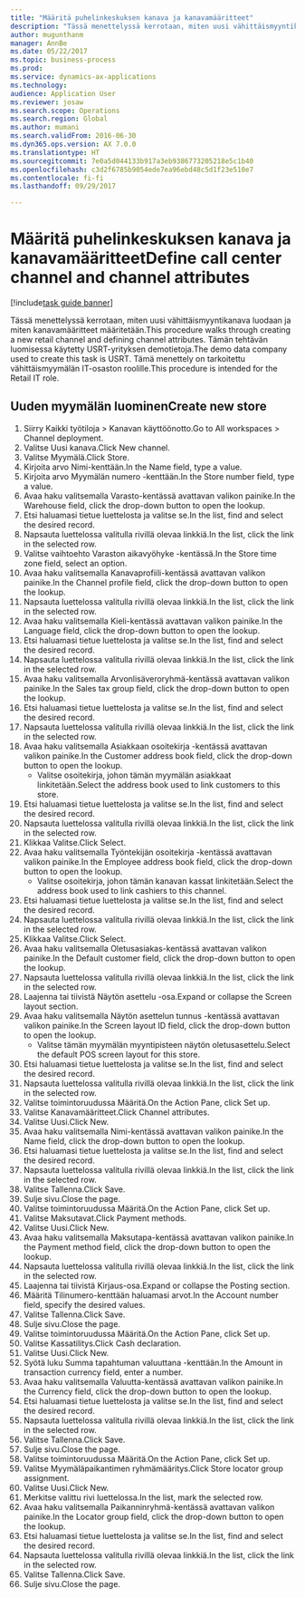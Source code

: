```yaml
--- 
title: "Määritä puhelinkeskuksen kanava ja kanavamääritteet"
description: "Tässä menettelyssä kerrotaan, miten uusi vähittäismyyntikanava luodaan ja miten kanavamääritteet määritetään."
author: mugunthanm
manager: AnnBe
ms.date: 05/22/2017
ms.topic: business-process
ms.prod: 
ms.service: dynamics-ax-applications
ms.technology: 
audience: Application User
ms.reviewer: josaw
ms.search.scope: Operations
ms.search.region: Global
ms.author: mumani
ms.search.validFrom: 2016-06-30
ms.dyn365.ops.version: AX 7.0.0
ms.translationtype: HT
ms.sourcegitcommit: 7e0a5d044133b917a3eb9386773205218e5c1b40
ms.openlocfilehash: c3d2f6785b9054ede7ea96ebd48c5d1f23e510e7
ms.contentlocale: fi-fi
ms.lasthandoff: 09/29/2017

---
```

# <a name="define-call-center-channel-and-channel-attributes"></a><span data-ttu-id="eb522-103">Määritä puhelinkeskuksen kanava ja kanavamääritteet</span><span class="sxs-lookup"><span data-stu-id="eb522-103">Define call center channel and channel attributes</span></span>

[!include[task guide banner](../includes/task-guide-banner.md)]

<span data-ttu-id="eb522-104">Tässä menettelyssä kerrotaan, miten uusi vähittäismyyntikanava luodaan ja miten kanavamääritteet määritetään.</span><span class="sxs-lookup"><span data-stu-id="eb522-104">This procedure walks through creating a new retail channel and defining channel attributes.</span></span> <span data-ttu-id="eb522-105">Tämän tehtävän luomisessa käytetty USRT-yrityksen demotietoja.</span><span class="sxs-lookup"><span data-stu-id="eb522-105">The demo data company used to create this task is USRT.</span></span> <span data-ttu-id="eb522-106">Tämä menettely on tarkoitettu vähittäismyymälän IT-osaston roolille.</span><span class="sxs-lookup"><span data-stu-id="eb522-106">This procedure is intended for the Retail IT role.</span></span>


## <a name="create-new-store"></a><span data-ttu-id="eb522-107">Uuden myymälän luominen</span><span class="sxs-lookup"><span data-stu-id="eb522-107">Create new store</span></span>
1. <span data-ttu-id="eb522-108">Siirry Kaikki työtiloja > Kanavan käyttöönotto.</span><span class="sxs-lookup"><span data-stu-id="eb522-108">Go to All workspaces > Channel deployment.</span></span>
2. <span data-ttu-id="eb522-109">Valitse Uusi kanava.</span><span class="sxs-lookup"><span data-stu-id="eb522-109">Click New channel.</span></span>
3. <span data-ttu-id="eb522-110">Valitse Myymälä.</span><span class="sxs-lookup"><span data-stu-id="eb522-110">Click Store.</span></span>
4. <span data-ttu-id="eb522-111">Kirjoita arvo Nimi-kenttään.</span><span class="sxs-lookup"><span data-stu-id="eb522-111">In the Name field, type a value.</span></span>
5. <span data-ttu-id="eb522-112">Kirjoita arvo Myymälän numero -kenttään.</span><span class="sxs-lookup"><span data-stu-id="eb522-112">In the Store number field, type a value.</span></span>
6. <span data-ttu-id="eb522-113">Avaa haku valitsemalla Varasto-kentässä avattavan valikon painike.</span><span class="sxs-lookup"><span data-stu-id="eb522-113">In the Warehouse field, click the drop-down button to open the lookup.</span></span>
7. <span data-ttu-id="eb522-114">Etsi haluamasi tietue luettelosta ja valitse se.</span><span class="sxs-lookup"><span data-stu-id="eb522-114">In the list, find and select the desired record.</span></span>
8. <span data-ttu-id="eb522-115">Napsauta luettelossa valitulla rivillä olevaa linkkiä.</span><span class="sxs-lookup"><span data-stu-id="eb522-115">In the list, click the link in the selected row.</span></span>
9. <span data-ttu-id="eb522-116">Valitse vaihtoehto Varaston aikavyöhyke -kentässä.</span><span class="sxs-lookup"><span data-stu-id="eb522-116">In the Store time zone field, select an option.</span></span>
10. <span data-ttu-id="eb522-117">Avaa haku valitsemalla Kanavaprofiili-kentässä avattavan valikon painike.</span><span class="sxs-lookup"><span data-stu-id="eb522-117">In the Channel profile field, click the drop-down button to open the lookup.</span></span>
11. <span data-ttu-id="eb522-118">Napsauta luettelossa valitulla rivillä olevaa linkkiä.</span><span class="sxs-lookup"><span data-stu-id="eb522-118">In the list, click the link in the selected row.</span></span>
12. <span data-ttu-id="eb522-119">Avaa haku valitsemalla Kieli-kentässä avattavan valikon painike.</span><span class="sxs-lookup"><span data-stu-id="eb522-119">In the Language field, click the drop-down button to open the lookup.</span></span>
13. <span data-ttu-id="eb522-120">Etsi haluamasi tietue luettelosta ja valitse se.</span><span class="sxs-lookup"><span data-stu-id="eb522-120">In the list, find and select the desired record.</span></span>
14. <span data-ttu-id="eb522-121">Napsauta luettelossa valitulla rivillä olevaa linkkiä.</span><span class="sxs-lookup"><span data-stu-id="eb522-121">In the list, click the link in the selected row.</span></span>
15. <span data-ttu-id="eb522-122">Avaa haku valitsemalla Arvonlisäveroryhmä-kentässä avattavan valikon painike.</span><span class="sxs-lookup"><span data-stu-id="eb522-122">In the Sales tax group field, click the drop-down button to open the lookup.</span></span>
16. <span data-ttu-id="eb522-123">Etsi haluamasi tietue luettelosta ja valitse se.</span><span class="sxs-lookup"><span data-stu-id="eb522-123">In the list, find and select the desired record.</span></span>
17. <span data-ttu-id="eb522-124">Napsauta luettelossa valitulla rivillä olevaa linkkiä.</span><span class="sxs-lookup"><span data-stu-id="eb522-124">In the list, click the link in the selected row.</span></span>
18. <span data-ttu-id="eb522-125">Avaa haku valitsemalla Asiakkaan osoitekirja -kentässä avattavan valikon painike.</span><span class="sxs-lookup"><span data-stu-id="eb522-125">In the Customer address book field, click the drop-down button to open the lookup.</span></span>
    * <span data-ttu-id="eb522-126">Valitse osoitekirja, johon tämän myymälän asiakkaat linkitetään.</span><span class="sxs-lookup"><span data-stu-id="eb522-126">Select the address book used to link customers to this store.</span></span>  
19. <span data-ttu-id="eb522-127">Etsi haluamasi tietue luettelosta ja valitse se.</span><span class="sxs-lookup"><span data-stu-id="eb522-127">In the list, find and select the desired record.</span></span>
20. <span data-ttu-id="eb522-128">Napsauta luettelossa valitulla rivillä olevaa linkkiä.</span><span class="sxs-lookup"><span data-stu-id="eb522-128">In the list, click the link in the selected row.</span></span>
21. <span data-ttu-id="eb522-129">Klikkaa Valitse.</span><span class="sxs-lookup"><span data-stu-id="eb522-129">Click Select.</span></span>
22. <span data-ttu-id="eb522-130">Avaa haku valitsemalla Työntekijän osoitekirja -kentässä avattavan valikon painike.</span><span class="sxs-lookup"><span data-stu-id="eb522-130">In the Employee address book field, click the drop-down button to open the lookup.</span></span>
    * <span data-ttu-id="eb522-131">Valitse osoitekirja, johon tämän kanavan kassat linkitetään.</span><span class="sxs-lookup"><span data-stu-id="eb522-131">Select the address book used to link cashiers to this channel.</span></span>  
23. <span data-ttu-id="eb522-132">Etsi haluamasi tietue luettelosta ja valitse se.</span><span class="sxs-lookup"><span data-stu-id="eb522-132">In the list, find and select the desired record.</span></span>
24. <span data-ttu-id="eb522-133">Napsauta luettelossa valitulla rivillä olevaa linkkiä.</span><span class="sxs-lookup"><span data-stu-id="eb522-133">In the list, click the link in the selected row.</span></span>
25. <span data-ttu-id="eb522-134">Klikkaa Valitse.</span><span class="sxs-lookup"><span data-stu-id="eb522-134">Click Select.</span></span>
26. <span data-ttu-id="eb522-135">Avaa haku valitsemalla Oletusasiakas-kentässä avattavan valikon painike.</span><span class="sxs-lookup"><span data-stu-id="eb522-135">In the Default customer field, click the drop-down button to open the lookup.</span></span>
27. <span data-ttu-id="eb522-136">Napsauta luettelossa valitulla rivillä olevaa linkkiä.</span><span class="sxs-lookup"><span data-stu-id="eb522-136">In the list, click the link in the selected row.</span></span>
28. <span data-ttu-id="eb522-137">Laajenna tai tiivistä Näytön asettelu -osa.</span><span class="sxs-lookup"><span data-stu-id="eb522-137">Expand or collapse the Screen layout section.</span></span>
29. <span data-ttu-id="eb522-138">Avaa haku valitsemalla Näytön asettelun tunnus -kentässä avattavan valikon painike.</span><span class="sxs-lookup"><span data-stu-id="eb522-138">In the Screen layout ID field, click the drop-down button to open the lookup.</span></span>
    * <span data-ttu-id="eb522-139">Valitse tämän myymälän myyntipisteen näytön oletusasettelu.</span><span class="sxs-lookup"><span data-stu-id="eb522-139">Select the default POS screen layout for this store.</span></span>  
30. <span data-ttu-id="eb522-140">Etsi haluamasi tietue luettelosta ja valitse se.</span><span class="sxs-lookup"><span data-stu-id="eb522-140">In the list, find and select the desired record.</span></span>
31. <span data-ttu-id="eb522-141">Napsauta luettelossa valitulla rivillä olevaa linkkiä.</span><span class="sxs-lookup"><span data-stu-id="eb522-141">In the list, click the link in the selected row.</span></span>
32. <span data-ttu-id="eb522-142">Valitse toimintoruudussa Määritä.</span><span class="sxs-lookup"><span data-stu-id="eb522-142">On the Action Pane, click Set up.</span></span>
33. <span data-ttu-id="eb522-143">Valitse Kanavamääritteet.</span><span class="sxs-lookup"><span data-stu-id="eb522-143">Click Channel attributes.</span></span>
34. <span data-ttu-id="eb522-144">Valitse Uusi.</span><span class="sxs-lookup"><span data-stu-id="eb522-144">Click New.</span></span>
35. <span data-ttu-id="eb522-145">Avaa haku valitsemalla Nimi-kentässä avattavan valikon painike.</span><span class="sxs-lookup"><span data-stu-id="eb522-145">In the Name field, click the drop-down button to open the lookup.</span></span>
36. <span data-ttu-id="eb522-146">Etsi haluamasi tietue luettelosta ja valitse se.</span><span class="sxs-lookup"><span data-stu-id="eb522-146">In the list, find and select the desired record.</span></span>
37. <span data-ttu-id="eb522-147">Napsauta luettelossa valitulla rivillä olevaa linkkiä.</span><span class="sxs-lookup"><span data-stu-id="eb522-147">In the list, click the link in the selected row.</span></span>
38. <span data-ttu-id="eb522-148">Valitse Tallenna.</span><span class="sxs-lookup"><span data-stu-id="eb522-148">Click Save.</span></span>
39. <span data-ttu-id="eb522-149">Sulje sivu.</span><span class="sxs-lookup"><span data-stu-id="eb522-149">Close the page.</span></span>
40. <span data-ttu-id="eb522-150">Valitse toimintoruudussa Määritä.</span><span class="sxs-lookup"><span data-stu-id="eb522-150">On the Action Pane, click Set up.</span></span>
41. <span data-ttu-id="eb522-151">Valitse Maksutavat.</span><span class="sxs-lookup"><span data-stu-id="eb522-151">Click Payment methods.</span></span>
42. <span data-ttu-id="eb522-152">Valitse Uusi.</span><span class="sxs-lookup"><span data-stu-id="eb522-152">Click New.</span></span>
43. <span data-ttu-id="eb522-153">Avaa haku valitsemalla Maksutapa-kentässä avattavan valikon painike.</span><span class="sxs-lookup"><span data-stu-id="eb522-153">In the Payment method field, click the drop-down button to open the lookup.</span></span>
44. <span data-ttu-id="eb522-154">Napsauta luettelossa valitulla rivillä olevaa linkkiä.</span><span class="sxs-lookup"><span data-stu-id="eb522-154">In the list, click the link in the selected row.</span></span>
45. <span data-ttu-id="eb522-155">Laajenna tai tiivistä Kirjaus-osa.</span><span class="sxs-lookup"><span data-stu-id="eb522-155">Expand or collapse the Posting section.</span></span>
46. <span data-ttu-id="eb522-156">Määritä Tilinumero-kenttään haluamasi arvot.</span><span class="sxs-lookup"><span data-stu-id="eb522-156">In the Account number field, specify the desired values.</span></span>
47. <span data-ttu-id="eb522-157">Valitse Tallenna.</span><span class="sxs-lookup"><span data-stu-id="eb522-157">Click Save.</span></span>
48. <span data-ttu-id="eb522-158">Sulje sivu.</span><span class="sxs-lookup"><span data-stu-id="eb522-158">Close the page.</span></span>
49. <span data-ttu-id="eb522-159">Valitse toimintoruudussa Määritä.</span><span class="sxs-lookup"><span data-stu-id="eb522-159">On the Action Pane, click Set up.</span></span>
50. <span data-ttu-id="eb522-160">Valitse Kassatilitys.</span><span class="sxs-lookup"><span data-stu-id="eb522-160">Click Cash declaration.</span></span>
51. <span data-ttu-id="eb522-161">Valitse Uusi.</span><span class="sxs-lookup"><span data-stu-id="eb522-161">Click New.</span></span>
52. <span data-ttu-id="eb522-162">Syötä luku Summa tapahtuman valuuttana -kenttään.</span><span class="sxs-lookup"><span data-stu-id="eb522-162">In the Amount in transaction currency field, enter a number.</span></span>
53. <span data-ttu-id="eb522-163">Avaa haku valitsemalla Valuutta-kentässä avattavan valikon painike.</span><span class="sxs-lookup"><span data-stu-id="eb522-163">In the Currency field, click the drop-down button to open the lookup.</span></span>
54. <span data-ttu-id="eb522-164">Etsi haluamasi tietue luettelosta ja valitse se.</span><span class="sxs-lookup"><span data-stu-id="eb522-164">In the list, find and select the desired record.</span></span>
55. <span data-ttu-id="eb522-165">Napsauta luettelossa valitulla rivillä olevaa linkkiä.</span><span class="sxs-lookup"><span data-stu-id="eb522-165">In the list, click the link in the selected row.</span></span>
56. <span data-ttu-id="eb522-166">Valitse Tallenna.</span><span class="sxs-lookup"><span data-stu-id="eb522-166">Click Save.</span></span>
57. <span data-ttu-id="eb522-167">Sulje sivu.</span><span class="sxs-lookup"><span data-stu-id="eb522-167">Close the page.</span></span>
58. <span data-ttu-id="eb522-168">Valitse toimintoruudussa Määritä.</span><span class="sxs-lookup"><span data-stu-id="eb522-168">On the Action Pane, click Set up.</span></span>
59. <span data-ttu-id="eb522-169">Valitse Myymäläpaikantimen ryhmämääritys.</span><span class="sxs-lookup"><span data-stu-id="eb522-169">Click Store locator group assignment.</span></span>
60. <span data-ttu-id="eb522-170">Valitse Uusi.</span><span class="sxs-lookup"><span data-stu-id="eb522-170">Click New.</span></span>
61. <span data-ttu-id="eb522-171">Merkitse valittu rivi luettelossa.</span><span class="sxs-lookup"><span data-stu-id="eb522-171">In the list, mark the selected row.</span></span>
62. <span data-ttu-id="eb522-172">Avaa haku valitsemalla Paikanninryhmä-kentässä avattavan valikon painike.</span><span class="sxs-lookup"><span data-stu-id="eb522-172">In the Locator group field, click the drop-down button to open the lookup.</span></span>
63. <span data-ttu-id="eb522-173">Etsi haluamasi tietue luettelosta ja valitse se.</span><span class="sxs-lookup"><span data-stu-id="eb522-173">In the list, find and select the desired record.</span></span>
64. <span data-ttu-id="eb522-174">Napsauta luettelossa valitulla rivillä olevaa linkkiä.</span><span class="sxs-lookup"><span data-stu-id="eb522-174">In the list, click the link in the selected row.</span></span>
65. <span data-ttu-id="eb522-175">Valitse Tallenna.</span><span class="sxs-lookup"><span data-stu-id="eb522-175">Click Save.</span></span>
66. <span data-ttu-id="eb522-176">Sulje sivu.</span><span class="sxs-lookup"><span data-stu-id="eb522-176">Close the page.</span></span>


